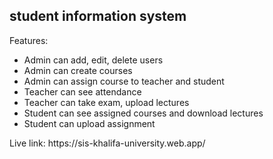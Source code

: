 <h2>student information system</h2>
<p>Features:</p>
<ul>
  <li>Admin can add, edit, delete users</li>
  <li>Admin can create courses</li>
  <li>Admin can assign course to teacher and student</li>
  <li>Teacher can see attendance</li>
  <li>Teacher can take exam, upload lectures</li>
  <li>Student can see assigned courses and download lectures</li>
  <li>Student can upload assignment</li>
</ul>
<p>Live link: https://sis-khalifa-university.web.app/</p>
